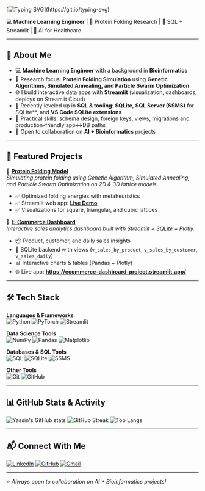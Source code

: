 [![Typing SVG](https://readme-typing-svg.demolab.com?font=Fira+Code&weight=600&size=26&pause=1000&color=4A90E2&width=600&lines=Hi%2C+I'm+Yassin+Mahmoud+👋;Machine+Learning+Engineer;Always+Learning+%26+Building!)](https://git.io/typing-svg)

💻 **Machine Learning Engineer** | 🔬 Protein Folding Research | 🧰 SQL + Streamlit | 🚀 AI for Healthcare

---

## 🌟 About Me
- 💻 **Machine Learning Engineer** with a background in **Bioinformatics**
- 🧬 Research focus: **Protein Folding Simulation** using **Genetic Algorithms, Simulated Annealing, and Particle Swarm Optimization**
- 🌐 I build interactive data apps with **Streamlit** (visualization, dashboards, deploys on Streamlit Cloud)
- 🧰 Recently leveled up in **SQL & tooling**: **SQLite**, **SQL Server (SSMS)** for SQLite**, and **VS Code SQLite extensions**
- 🧱 Practical skills: schema design, foreign keys, views, migrations and production-friendly app↔DB paths
- 🤝 Open to collaboration on **AI + Bioinformatics** projects

---

## 🚀 Featured Projects

🔹 [**Protein Folding Model**](https://github.com/yassinalamelden/Protein_Folding_Model)  
*Simulating protein folding using Genetic Algorithm, Simulated Annealing, and Particle Swarm Optimization on 2D & 3D lattice models.*  
- ✅ Optimized folding energies with metaheuristics  
- ✅ Streamlit web app: **[Live Demo](https://proteinfoldingmodel.streamlit.app/)**  
- ✅ Visualizations for square, triangular, and cubic lattices

🔹 [**E-Commerce Dashboard**](https://github.com/yassinalamelden/ecommerce-dashboard)  
*Interactive sales analytics dashboard built with Streamlit + SQLite + Plotly.*  
- 📦 Product, customer, and daily sales insights  
- 💾 SQLite backend with views (`v_sales_by_product`, `v_sales_by_customer`, `v_sales_daily`)  
- 📊 Interactive charts & tables (Pandas + Plotly)  
- 🌐 Live app: **https://ecommerce-dashboard-project.streamlit.app/**  

---

## 🛠️ Tech Stack

**Languages & Frameworks**  
![Python](https://img.shields.io/badge/Python-3776AB?style=flat&logo=python&logoColor=white)
![PyTorch](https://img.shields.io/badge/PyTorch-EE4C2C?style=flat&logo=pytorch&logoColor=white)
![Streamlit](https://img.shields.io/badge/Streamlit-FF4B4B?style=flat&logo=streamlit&logoColor=white)

**Data Science Tools**  
![NumPy](https://img.shields.io/badge/NumPy-013243?style=flat&logo=numpy&logoColor=white)
![Pandas](https://img.shields.io/badge/Pandas-150458?style=flat&logo=pandas&logoColor=white)
![Matplotlib](https://img.shields.io/badge/Matplotlib-11557C?style=flat&logo=matplotlib&logoColor=white)

**Databases & SQL Tools**  
![SQL](https://img.shields.io/badge/SQL-336791?style=flat&logo=postgresql&logoColor=white)
![SQLite](https://img.shields.io/badge/SQLite-003B57?style=flat&logo=sqlite&logoColor=white)
![SSMS](https://img.shields.io/badge/SSMS-2C2C2C?style=flat&logo=microsoftsqlserver&logoColor=white)

**Other Tools**  
![Git](https://img.shields.io/badge/Git-F05032?style=flat&logo=git&logoColor=white)
![GitHub](https://img.shields.io/badge/GitHub-181717?style=flat&logo=github&logoColor=white)

---

## 📊 GitHub Stats & Activity

![Yassin's GitHub stats](https://github-readme-stats.vercel.app/api?username=yassinalamelden&show_icons=true&count_private=true&hide_border=true&theme=tokyonight)
![GitHub Streak](https://streak-stats.demolab.com?user=yassinalamelden&theme=tokyonight&hide_border=true&border_radius=10&mode=weekly)
![Top Langs](https://github-readme-stats.vercel.app/api/top-langs/?username=yassinalamelden&layout=compact&langs_count=8&theme=tokyonight&hide_border=true)

---

## 📬 Connect With Me

[![LinkedIn](https://img.shields.io/badge/LinkedIn-0A66C2?style=flat&logo=linkedin&logoColor=white)](https://www.linkedin.com/in/yassin-mahmoud-6130b5228)
[![GitHub](https://img.shields.io/badge/GitHub-181717?style=flat&logo=github&logoColor=white)](https://github.com/yassinalamelden)
[![Gmail](https://img.shields.io/badge/Email-D14836?style=flat&logo=gmail&logoColor=white)](mailto:yassinalamelden@gmail.com)

---

⭐️ *Always open to collaboration on AI + Bioinformatics projects!*
